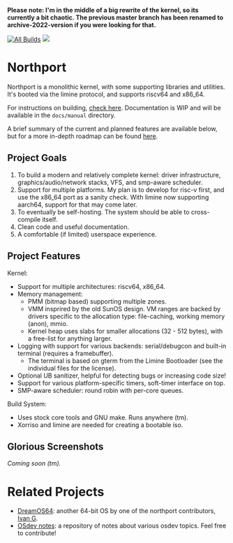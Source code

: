 **Please note: I'm in the middle of a big rewrite of the kernel, so its currently a bit chaotic. The previous master branch has been renamed to archive-2022-version if you were looking for that.**

[![All Builds](https://github.com/DeanoBurrito/northport/actions/workflows/build-tests.yml/badge.svg)](https://github.com/DeanoBurrito/northport/actions/workflows/build-tests.yml) [![](https://tokei.rs/b1/github/DeanoBurrito/northport?category=code)](https://github.com/DeanoBurrito/northport)

# Northport
Northport is a monolithic kernel, with some supporting libraries and utilities.
It's booted via the limine protocol, and supports riscv64 and x86_64. 

For instructions on building, [check here](docs/Building.md). Documentation is WIP and will be available in the `docs/manual` directory.

A brief summary of the current and planned features are available below, but for a more in-depth roadmap can be found [here](docs/Roadmap.md).

## Project Goals
1) To build a modern and relatively complete kernel: driver infrastructure, graphics/audio/network stacks, VFS, and smp-aware scheduler.
2) Support for multiple platforms. My plan is to develop for risc-v first, and use the x86_64 port as a sanity check. With limine now supporting aarch64, support for that may come later.
3) To eventually be self-hosting. The system should be able to cross-compile itself.
4) Clean code and useful documentation.
5) A comfortable (if limited) userspace experience.

## Project Features
Kernel:
- Support for multiple architectures: riscv64, x86_64.
- Memory management: 
    - PMM (bitmap based) supporting multiple zones. 
    - VMM insprired by the old SunOS design. VM ranges are backed by drivers specific to the allocation type: file-caching, working memory (anon), mmio.
    - Kernel heap uses slabs for smaller allocations (32 - 512 bytes), with a free-list for anything larger.
- Logging with support for various backends: serial/debugcon and built-in terminal (requires a framebuffer).
    - The terminal is based on gterm from the Limine Bootloader (see the individual files for the license).
- Optional UB sanitizer, helpful for detecting bugs or increasing code size!
- Support for various platform-specific timers, soft-timer interface on top.
- SMP-aware scheduler: round robin with per-core queues.

Build System:
- Uses stock core tools and GNU make. Runs anywhere (tm).
- Xorriso and limine are needed for creating a bootable iso.

## Glorious Screenshots
*Coming soon (tm).*

# Related Projects
- [DreamOS64](https://github.com/dreamos82/Dreamos64): another 64-bit OS by one of the northport contributors, [Ivan G](https://github.com/dreamos82). 
- [OSdev notes](https://github.com/dreamos82/Osdev-Notes): a repository of notes about various osdev topics. Feel free to contribute!
